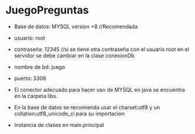 # JuegoPreguntas
- Base de datos: MYSQL version +8 //Recomendada
- usuario: root
- contraseña: 12345 //si se tiene otra contraseña con el usuario root en el servidor se debe cambiar en la clase conexionDb
- nombre de bd: juego
- puerto: 3306

- El conector adecuado para hacer uso de MYSQL en java se encuentra en la carpeta libs.
- En la base de datos se recomienda usar el charset:utf8 y un collation:utf8_unicode_ci para su importacion
- Instancia de clases en main.principal

